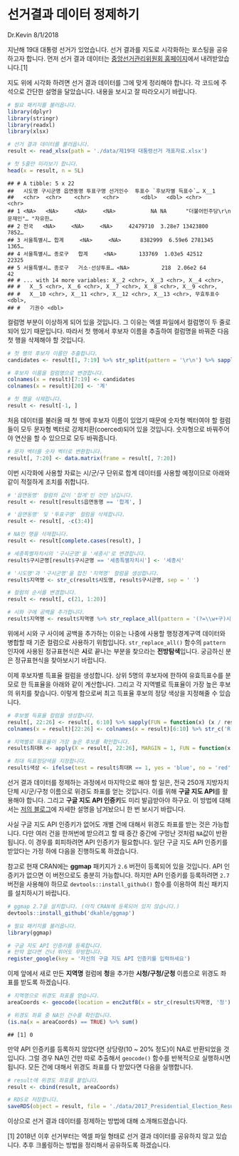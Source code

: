 선거결과 데이터 정제하기
================
Dr.Kevin
8/1/2018

지난해 19대 대통령 선거가 있었습니다. 선거 결과를 지도로 시각화하는 포스팅을 공유하고자 합니다. 먼저 선거 결과 데이터는 [중앙선거관리위원회 홈페이지](http://www.nec.go.kr/portal/main.do)에서 내려받았습니다.[1]

지도 위에 시각화 하려면 선거 결과 데이터를 그에 맞게 정리해야 합니다. 각 코드에 주석으로 간단한 설명을 달았습니다. 내용을 보시고 잘 따라오시기 바랍니다.

``` r
# 필요 패키지를 불러옵니다. 
library(dplyr)
library(stringr)
library(readxl)
library(xlsx)
```

``` r
# 선거 결과 데이터를 불러옵니다.
result <- read_xlsx(path = './data/제19대 대통령선거 개표자료.xlsx')

# 첫 5줄만 미리보기 합니다. 
head(x = result, n = 5L)
```

    ## # A tibble: 5 x 22
    ##   시도명 구시군명 읍면동명 투표구명 선거인수  투표수 `후보자별 득표수`… X__1 
    ##   <chr>  <chr>    <chr>    <chr>       <dbl>   <dbl> <chr>            <chr>
    ## 1 <NA>   <NA>     <NA>     <NA>           NA NA      "더불어민주당\r\n문재인"… "자유한…
    ## 2 전국   <NA>     <NA>     <NA>     42479710  3.28e7 13423800         7852…
    ## 3 서울특별시… 합계     <NA>     <NA>      8382999  6.59e6 2781345          1365…
    ## 4 서울특별시… 종로구   합계     <NA>       133769  1.03e5 42512            22325
    ## 5 서울특별시… 종로구   거소·선상투표… <NA>          218  2.06e2 64               42   
    ## # ... with 14 more variables: X__2 <chr>, X__3 <chr>, X__4 <chr>,
    ## #   X__5 <chr>, X__6 <chr>, X__7 <chr>, X__8 <chr>, X__9 <chr>,
    ## #   X__10 <chr>, X__11 <chr>, X__12 <chr>, X__13 <chr>, 무효투표수 <dbl>,
    ## #   기권수 <dbl>

컬럼명 부분이 이상하게 되어 있을 것입니다. 그 이유는 엑셀 파일에서 컬럼명이 두 줄로 되어 있기 때문입니다. 따라서 첫 행에서 후보자 이름을 추출하여 컬럼명을 바꿔준 다음 첫 행을 삭제해야 할 것입니다.

``` r
# 첫 행의 후보자 이름만 추출합니다. 
candidates <- result[1, 7:19] %>% str_split(pattern = '\r\n') %>% sapply(FUN = `[`, 2)

# 후보자 이름을 컬럼명으로 변경합니다.
colnames(x = result)[7:19] <- candidates
colnames(x = result)[20] <- '계'

# 첫 행을 삭제합니다.
result <- result[-1, ]
```

처음 데이터를 불러올 때 첫 행에 후보자 이름이 있었기 때문에 숫자형 벡터여야 할 컬럼들이 모두 문자형 벡터로 강제치환(coerced)되어 있을 것입니다. 숫자형으로 바꿔주어야 연산을 할 수 있으므로 모두 바꿔줍니다.

``` r
# 문자 벡터를 숫자 벡터로 변환합니다.
result[, 7:20] <- data.matrix(frame = result[, 7:20])
```

이번 시각화에 사용할 자료는 시/군/구 단위로 합계 데이터를 사용할 예정이므로 아래와 같이 적절하게 조치를 취합니다.

``` r
# '읍면동명' 컬럼의 값이 '합계'인 것만 남깁니다.
result <- result[result$읍면동명 == '합계', ]

# '읍면동명' 및 '투표구명' 컬럼을 삭제합니다.
result <- result[, -c(3:4)]

# NA인 행을 삭제합니다.
result <- result[complete.cases(result), ]

# 세종특별자치시의 '구시군명'을 '세종시'로 변경합니다.
result$구시군명[result$구시군명 == '세종특별자치시'] <- '세종시'

# '시도명'과 '구시군명'을 합친 '지역명' 컬럼을 생성합니다.
result$지역명 <- str_c(result$시도명, result$구시군명, sep = ' ')

# 컬럼의 순서를 변경합니다. 
result <- result[, c(21, 1:20)]

# 시와 구에 공백을 추가합니다. 
result$지역명 <- result$지역명 %>% str_replace_all(pattern = '(?=\\w+구)시', replacement = '시 ')
```

위에서 시와 구 사이에 공백을 추가하는 이유는 나중에 사용할 행정경계구역 데이터와 병합할 때 기준 컬럼으로 사용하기 위함입니다. `str_replace_all()` 함수의 `pattern` 인자에 사용된 정규표현식은 **시**로 끝나는 부분을 찾으라는 **전방탐색**입니다. 궁금하신 분은 정규표현식을 찾아보시기 바랍니다.

이제 후보자별 득표율 컬럼을 생성합니다. 상위 5명의 후보자에 한하여 유효득표수를 분모로 한 득표율을 아래와 같이 계산합니다. 그리고 각 지역별로 득표율이 가장 높은 후보의 위치를 찾습니다. 이렇게 함으로써 최고 득표율 후보의 정당 색상을 지정해줄 수 있습니다.

``` r
# 후보별 득표율 컬럼을 생성합니다. 
result[, 22:26] <- result[, 6:10] %>% sapply(FUN = function(x) (x / result$계 * 100) %>% round(digits = 1L))
colnames(x = result)[22:26] <- colnames(x = result)[6:10] %>% str_c('R')

# 지역별로 득표율이 가장 높은 후보를 확인합니다.
result$최대R <- apply(X = result[, 22:26], MARGIN = 1, FUN = function(x) which(x == max(x)))

# 최대 득표정당색을 지정합니다.
result$색상 <- ifelse(test = result$최대R == 1, yes = 'blue', no = 'red')
```

선거 결과 데이터를 정제하는 과정에서 마지막으로 해야 할 일은, 전국 250개 지방자치단체 시/군/구청 이름으로 위경도 좌표를 얻는 것입니다. 이를 위해 **구글 지도 API**를 활용해야 합니다. 그리고 **구글 지도 API 인증키**도 미리 발급받아야 하구요. 이 방법에 대해서는 [저의 블로그](https://mrkevinna.github.io/R-%EC%8B%9C%EA%B0%81%ED%99%94-3/)에 자세한 설명을 남겨놨으니 한 번 보시기 바랍니다.

사실 구글 지도 API 인증키가 없어도 개별 건에 대해서 위경도 좌표를 받는 것은 가능합니다. 다만 여러 건을 한꺼번에 받으려고 할 때 중간 중간에 구멍난 것처럼 `NA`값이 반환됩니다. 이 경우를 회피하려면 API 인증키가 필요합니다. 일단 구글 지도 API 인증키를 받았다는 가정 하에 다음을 진행하도록 하겠습니다.

참고로 현재 CRAN에는 **ggmap** 패키지가 `2.6` 버전이 등록되어 있을 것입니다. API 인증키가 없으면 이 버전으로도 충분히 가능합니다. 하지만 API 인증키를 등록하려면 `2.7` 버전을 사용해야 하므로 `devtools::install_github()` 함수를 이용하여 최신 패키지를 설치하시기 바랍니다.

``` r
# ggmap 2.7을 설치합니다. (아직 CRAN에 등록되어 있지 않습니다.)
devtools::install_github('dkahle/ggmap')
```

``` r
# 필요 패키지를 불러옵니다. 
library(ggmap)

# 구글 지도 API 인증키를 등록합니다. 
# 만약 없다면 건너 뛰어도 무방합니다. 
register_google(key = '자신의 구글 지도 API 인증키를 입력하세요')
```

이제 앞에서 새로 만든 **지역명** 컬럼에 **청**을 추가한 **시청/구청/군청** 이름으로 위경도 좌표를 받도록 하겠습니다.

``` r
# 지역명으로 위경도 좌표를 얻습니다. 
areaCoords <- geocode(location = enc2utf8(x = str_c(result$지역명, '청')))
```

``` r
# 위경도 좌표 중 NA인 건수를 확인합니다. 
(is.na(x = areaCoords) == TRUE) %>% sum()
```

    ## [1] 0

만약 API 인증키를 등록하지 않았다면 상당량(10 ~ 20% 정도)이 NA로 반환되었을 것입니다. 그럴 경우 NA인 건만 따로 추출해서 `geocode()` 함수를 반복적으로 실행하시면 됩니다. 모든 건에 대해서 위경도 좌표를 다 받았다면 다음을 실행합니다.

``` r
# result에 위경도 좌표를 붙입니다.
result <- cbind(result, areaCoords)

# RDS로 저장합니다.
saveRDS(object = result, file = './data/2017_Presidential_Election_Result.RDS')
```

이상으로 선거 결과 데이터를 정제하는 방법에 대해 소개해드렸습니다.

[1] 2018년 이후 선거부터는 엑셀 파일 형태로 선거 결과 데이터를 공유하지 않고 있습니다. 추후 크롤링하는 방법을 정리해서 공유하도록 하겠습니다.
